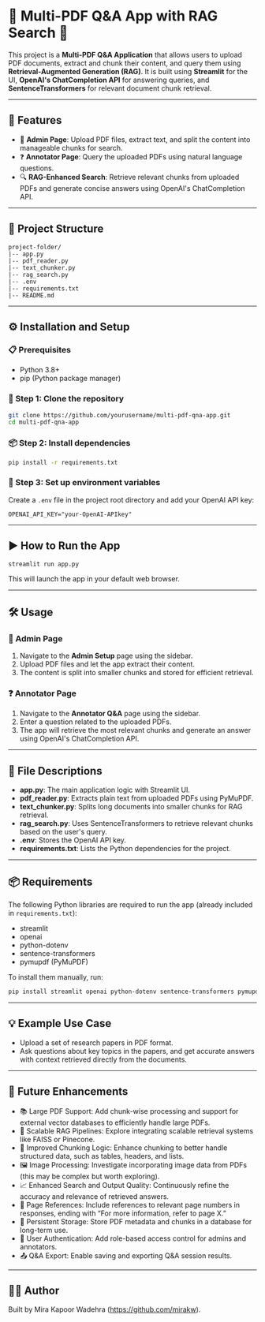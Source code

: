 # 🌟 Multi-PDF Q&A App with RAG Search 🌟

This project is a **Multi-PDF Q&A Application** that allows users to upload PDF documents, extract and chunk their content, and query them using **Retrieval-Augmented Generation (RAG)**. It is built using **Streamlit** for the UI, **OpenAI's ChatCompletion API** for answering queries, and **SentenceTransformers** for relevant document chunk retrieval.

---

## 🚀 Features
- 🔐 **Admin Page**: Upload PDF files, extract text, and split the content into manageable chunks for search.
- ❓ **Annotator Page**: Query the uploaded PDFs using natural language questions.
- 🔍 **RAG-Enhanced Search**: Retrieve relevant chunks from uploaded PDFs and generate concise answers using OpenAI's ChatCompletion API.

---

## 📁 Project Structure
```
project-folder/
|-- app.py
|-- pdf_reader.py
|-- text_chunker.py
|-- rag_search.py
|-- .env
|-- requirements.txt
|-- README.md
```

---

## ⚙️ Installation and Setup

### 📋 Prerequisites
- Python 3.8+
- pip (Python package manager)

### 📂 Step 1: Clone the repository
```bash
git clone https://github.com/yourusername/multi-pdf-qna-app.git
cd multi-pdf-qna-app
```

### 📦 Step 2: Install dependencies
```bash
pip install -r requirements.txt
```

### 🔑 Step 3: Set up environment variables
Create a `.env` file in the project root directory and add your OpenAI API key:
```
OPENAI_API_KEY="your-OpenAI-APIkey"
```

---

## ▶️ How to Run the App
```bash
streamlit run app.py
```
This will launch the app in your default web browser.

---

## 🛠️ Usage

### 🔐 Admin Page
1. Navigate to the **Admin Setup** page using the sidebar.
2. Upload PDF files and let the app extract their content.
3. The content is split into smaller chunks and stored for efficient retrieval.

### ❓ Annotator Page
1. Navigate to the **Annotator Q&A** page using the sidebar.
2. Enter a question related to the uploaded PDFs.
3. The app will retrieve the most relevant chunks and generate an answer using OpenAI's ChatCompletion API.

---

## 📜 File Descriptions

- **app.py**: The main application logic with Streamlit UI.
- **pdf_reader.py**: Extracts plain text from uploaded PDFs using PyMuPDF.
- **text_chunker.py**: Splits long documents into smaller chunks for RAG retrieval.
- **rag_search.py**: Uses SentenceTransformers to retrieve relevant chunks based on the user's query.
- **.env**: Stores the OpenAI API key.
- **requirements.txt**: Lists the Python dependencies for the project.

---

## 📦 Requirements
The following Python libraries are required to run the app (already included in `requirements.txt`):
- streamlit
- openai
- python-dotenv
- sentence-transformers
- pymupdf (PyMuPDF)

To install them manually, run:
```bash
pip install streamlit openai python-dotenv sentence-transformers pymupdf
```

---

## 💡 Example Use Case
- Upload a set of research papers in PDF format.
- Ask questions about key topics in the papers, and get accurate answers with context retrieved directly from the documents.

---

## 🌱 Future Enhancements
- 📚 Large PDF Support: Add chunk-wise processing and support for external vector databases to efficiently handle large PDFs.
- 🔎 Scalable RAG Pipelines: Explore integrating scalable retrieval systems like FAISS or Pinecone.
- 🧩 Improved Chunking Logic: Enhance chunking to better handle structured data, such as tables, headers, and lists.
- 🖼️ Image Processing: Investigate incorporating image data from PDFs (this may be complex but worth exploring).
- 📈 Enhanced Search and Output Quality: Continuously refine the accuracy and relevance of retrieved answers.
- 📑 Page References: Include references to relevant page numbers in responses, ending with “For more information, refer to page X.”
- 💾 Persistent Storage: Store PDF metadata and chunks in a database for long-term use.
- 🔐 User Authentication: Add role-based access control for admins and annotators.
- 📤 Q&A Export: Enable saving and exporting Q&A session results.
  
---

## 👨‍💻 Author
Built by Mira Kapoor Wadehra (https://github.com/mirakw).


